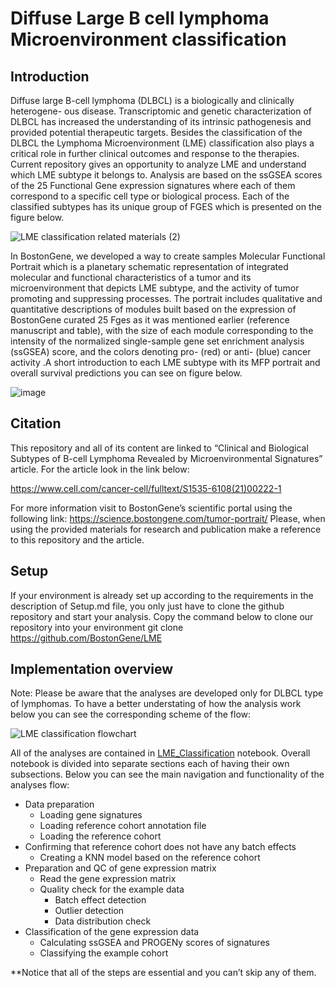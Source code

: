 # Diffuse Large B cell lymphoma Microenvironment classification

## Introduction

Diffuse  large  B-cell  lymphoma  (DLBCL)  is  a  biologically  and  clinically  heterogene- ous  disease.  Transcriptomic  and  genetic  characterization  of  DLBCL  has  increased  the  understanding  of  its  intrinsic  pathogenesis  and  provided  potential  therapeutic  targets. Besides the classification of the DLBCL the Lymphoma Microenvironment (LME) classification also plays a critical role in further clinical outcomes and response to the therapies. Current repository gives an opportunity to analyze LME and understand which LME subtype it belongs to. Analysis are based on the ssGSEA scores of the 25 Functional Gene expression signatures where each of them correspond to a specific cell type or biological process.
Each of the classified subtypes has its unique group of FGES which is presented on the figure below.

![LME classification related materials (2)](https://user-images.githubusercontent.com/127855909/230941453-041a44b2-b068-4000-ba78-eb3e20accce1.jpg)

In BostonGene, we developed a way to create samples Molecular Functional Portrait which is a planetary schematic representation of integrated molecular and functional characteristics of a tumor and its microenvironment that depicts LME subtype, and the activity of tumor promoting and suppressing processes. The portrait includes qualitative and quantitative descriptions of modules built based on the expression of BostonGene curated 25 Fges as it was mentioned earlier (reference manuscript and table), with the size of each module corresponding to the intensity of the normalized single-sample gene set enrichment analysis (ssGSEA) score, and the colors denoting pro- (red) or anti- (blue) cancer activity .A short introduction to each LME subtype with its MFP portrait and overall survival predictions you can see on figure below.

![image](https://user-images.githubusercontent.com/127855909/230941931-c1ab7abf-d5df-44f8-9307-2b4cf7bb81af.png)

## Citation
This repository and all of its content are linked to “Clinical and Biological Subtypes of B-cell Lymphoma Revealed by Microenvironmental Signatures” article. For the article look in the link below:


https://www.cell.com/cancer-cell/fulltext/S1535-6108(21)00222-1



For more information visit to BostonGene’s scientific portal using the following link:  https://science.bostongene.com/tumor-portrait/ 
Please, when using the provided materials for research and publication make a reference to this repository and the article.

## Setup
If your environment is already set up according to the requirements in the description of Setup.md file, you only just have to clone the github repository and start your analysis.
Copy the command below to clone our repository into your environment 
git clone https://github.com/BostonGene/LME

## Implementation overview
Note: Please be aware that the analyses are developed only for DLBCL type of lymphomas.
To have a better understating of how the analysis work below you can see the corresponding scheme of the flow:

![LME classification flowchart](https://user-images.githubusercontent.com/127855909/230636947-bac5b972-e485-4be0-9330-67b058613d5d.jpg)

All of the analyses are contained in [LME_Classification](LME_Classification.ipynb) notebook. Overall notebook is divided into separate sections each of having their own subsections. Below you can see the main navigation and functionality of the analyses flow:


* Data preparation
  * Loading gene signatures
  * Loading reference cohort annotation file
  * Loading the reference cohort
* Confirming that reference cohort does not have any batch effects
  * Creating a KNN model based on the reference cohort
* Preparation and QC of gene expression matrix
  * Read the gene expression matrix
  * Quality check for the example data
    * Batch effect detection
    * Outlier detection
    * Data distribution check
* Classification of the gene expression data
  * Calculating ssGSEA and PROGENy scores of signatures
  * Classifying the example cohort
  
  
**Notice that all of the steps are essential and you can’t skip any of them.
